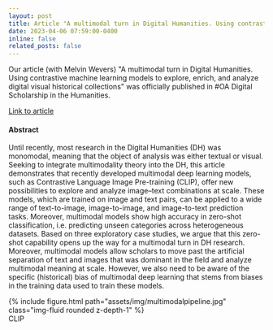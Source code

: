 ```yaml
---
layout: post
title: Article "A multimodal turn in Digital Humanities. Using contrastive machine learning models to explore, enrich, and analyze digital visual historical collections" published in Digital Scholarship in the Humanities
date: 2023-04-06 07:59:00-0400
inline: false
related_posts: false
---
```


Our article (with Melvin Wevers) "A multimodal turn in Digital Humanities. Using contrastive machine learning models to explore, enrich, and analyze digital visual historical collections" was officially published in #OA Digital Scholarship in the Humanities.

<a href="https://academic.oup.com/dsh/article/38/3/1267/7078540?login=false">Link to article</a>

#### Abstract

Until recently, most research in the Digital Humanities (DH) was monomodal, meaning that the object of analysis was either textual or visual. Seeking to integrate multimodality theory into the DH, this article demonstrates that recently developed multimodal deep learning models, such as Contrastive Language Image Pre-training (CLIP), offer new possibilities to explore and analyze image–text combinations at scale. These models, which are trained on image and text pairs, can be applied to a wide range of text-to-image, image-to-image, and image-to-text prediction tasks. Moreover, multimodal models show high accuracy in zero-shot classification, i.e. predicting unseen categories across heterogeneous datasets. Based on three exploratory case studies, we argue that this zero-shot capability opens up the way for a multimodal turn in DH research. Moreover, multimodal models allow scholars to move past the artificial separation of text and images that was dominant in the field and analyze multimodal meaning at scale. However, we also need to be aware of the specific (historical) bias of multimodal deep learning that stems from biases in the training data used to train these models.

<div class="row mt-3">
    <div class="col-sm mt-3 mt-md-0">
        {% include figure.html path="assets/img/multimodalpipeline.jpg" class="img-fluid rounded z-depth-1" %}
    </div>
</div>
<div class="caption">
   CLIP
</div>
